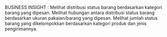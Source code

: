 BUSINESS INSIGHT :
Melihat distribusi status barang berdasarkan kategori barang yang dipesan.
Melihat hubungan antara distribusi status barang berdasarkan ukuran pakaian/barang yang dipesan.
Melihat jumlah status barang yang dikelompokkan berdasarkan kategori produk dan jenis pengirimannya.
